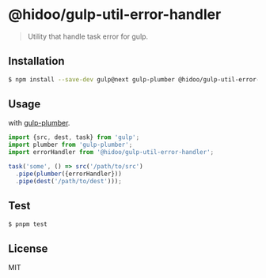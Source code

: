 # @hidoo/gulp-util-error-handler

> Utility that handle task error for gulp.

## Installation

```sh
$ npm install --save-dev gulp@next gulp-plumber @hidoo/gulp-util-error-handler
```

## Usage

with [gulp-plumber](https://www.npmjs.com/package/gulp-plumber).

```js
import {src, dest, task} from 'gulp';
import plumber from 'gulp-plumber';
import errorHandler from '@hidoo/gulp-util-error-handler';

task('some', () => src('/path/to/src')
  .pipe(plumber({errorHandler}))
  .pipe(dest('/path/to/dest')));
```

## Test

```sh
$ pnpm test
```

## License

MIT
